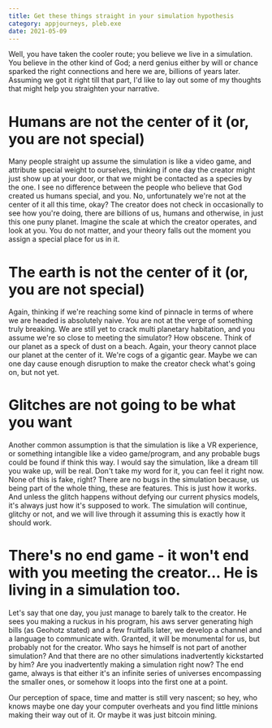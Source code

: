 ```yaml
---
title: Get these things straight in your simulation hypothesis
category: appjourneys, pleb.exe
date: 2021-05-09
---
```


Well, you have taken the cooler route; you believe we live in a simulation. You believe in the other kind of God; a nerd genius either by will or chance sparked the right connections and here we are, billions of years later.
Assuming we got it right till that part, I'd like to lay out some of my thoughts that might help you straighten your narrative.

# Humans are not the center of it (or, you are not special)
Many people straight up assume the simulation is like a video game, and attribute special weight to ourselves, thinking if one day the creator might just show up at your door, or that we might be contacted as a species by the one.
I see no difference between the people who believe that God created us humans special, and you. No, unfortunately we're not at the center of it all this time, okay?
The creator does not check in occasionally to see how you're doing, there are billions of us, humans and otherwise, in just this one puny planet. Imagine the scale at which the creator operates, and look at you. You do not matter, and your theory falls out the moment you assign a special place for us in it.


# The earth is not the center of it (or, you are not special)
Again, thinking if we're reaching some kind of pinnacle in terms of where we are headed is absolutely naive. You are not at the verge of something truly breaking. We are still yet to crack multi planetary habitation, and you assume we're so close to meeting the simulator? How obscene.
Think of our planet as a speck of dust on a beach. Again, your theory cannot place our planet at the center of it. We're cogs of a gigantic gear. Maybe we can one day cause enough disruption to make the creator check what's going on, but not yet.


# Glitches are not going to be what you want
Another common assumption is that the simulation is like a VR experience, or something intangible like a video game/program, and any probable bugs could be found if think this way.
I would say the simulation, like a dream till you wake up, will be real. Don't take my word for it, you can feel it right now. None of this is fake, right?
There are no bugs in the simulation because, us being part of the whole thing, these are features. This is just how it works. And unless the glitch happens without defying our current physics models, it's always just how it's supposed to work.
The simulation will continue, glitchy or not, and we will live through it assuming this is exactly how it should work.

# There's no end game - it won't end with you meeting the creator... He is living in a simulation too.
Let's say that one day, you just manage to barely talk to the creator. He sees you making a ruckus in his program, his aws server generating high bills (as Geohotz stated) and a few fruitfalls later, we develop a channel and a language to communicate with. 
Granted, it will be monumental for us, but probably not for the creator.
Who says he himself is not part of another simulation? And that there are no other simulations inadvertently kickstarted by him?
Are you inadvertently making a simulation right now?
The end game, always is that either it's an infinite series of universes encompassing the smaller ones, or somehow it loops into the first one at a point.

Our perception of space, time and matter is still very nascent; so hey, who knows maybe one day your computer overheats and you find little minions making their way out of it.
Or maybe it was just bitcoin mining.